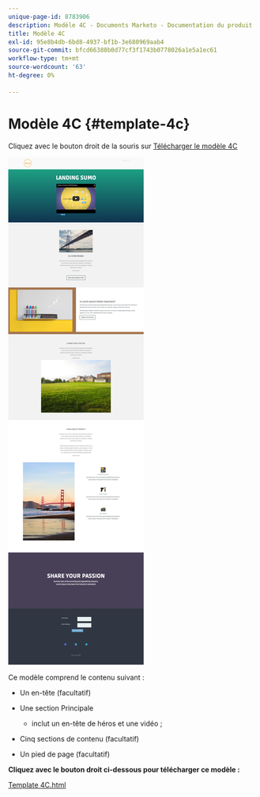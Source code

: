 ```yaml
---
unique-page-id: 8783906
description: Modèle 4C - Documents Marketo - Documentation du produit
title: Modèle 4C
exl-id: 95e8b4db-6bd8-4937-bf1b-3e680969aab4
source-git-commit: bfcd66388b0d77cf3f1743b0778026a1e5a1ec61
workflow-type: tm+mt
source-wordcount: '63'
ht-degree: 0%

---
```


# Modèle 4C {#template-4c}

Cliquez avec le bouton droit de la souris sur [Télécharger le modèle 4C](https://experienceleague.adobe.com/landing/marketo/lp-templates/template-4c.html)

![](assets/image2015-7-28-16-3a32-3a2.png)

Ce modèle comprend le contenu suivant :

* Un en-tête (facultatif)
* Une section Principale
   * inclut un en-tête de héros et une vidéo ;

* Cinq sections de contenu (facultatif)
* Un pied de page (facultatif)

**Cliquez avec le bouton droit ci-dessous pour télécharger ce modèle :**

[Template 4C.html](https://experienceleague.adobe.com/landing/marketo/lp-templates/template-4c.html)
